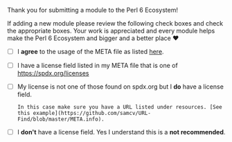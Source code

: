 Thank you for submitting a module to the Perl 6 Ecosystem!

If adding a new module please review the following check boxes and check the appropriate boxes. Your work is appreciated and every module helps make the Perl 6 Ecosystem and bigger and a better place ♥

- [ ] I **agree** to the usage of the META file as listed [here](https://github.com/perl6/ecosystem#legal).
- [ ] I have a license field listed in my META file that is one of https://spdx.org/licenses
 - [ ] My license is not one of those found on spdx.org but I **do** have a license field.

       In this case make sure you have a URL listed under resources. [See this example](https://github.com/samcv/URL-Find/blob/master/META.info).
 - [ ] I **don't** have a license field. Yes I understand this is a **not recommended**.
